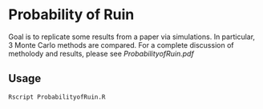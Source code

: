# Probability of Ruin

Goal is to replicate some results from a paper via simulations. In particular, 3 Monte Carlo methods are compared.
For a complete discussion of metholody and results, please see *ProbabilityofRuin.pdf*

## Usage
```
Rscript ProbabilityofRuin.R
```
